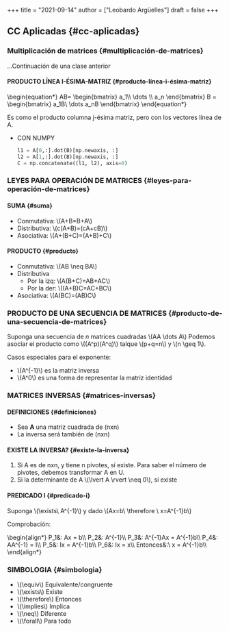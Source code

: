 +++
title = "2021-09-14"
author = ["Leobardo Argüelles"]
draft = false
+++

## CC Aplicadas {#cc-aplicadas}


### Multiplicación de matrices {#multiplicación-de-matrices}

...Continuación de una clase anterior


#### PRODUCTO LÍNEA I-ÉSIMA-MATRIZ {#producto-línea-i-ésima-matriz}

\begin{equation\*}
AB=
\begin{bmatrix}
a\_1\\\ \dots \\\ a\_n
\end{bmatrix}
B =
\begin{bmatrix}
a\_1B\ \dots a\_nB
\end{bmatrix}
\end{equation\*}

Es como el producto columna j-ésima matriz, pero con
los vectores línea de A.

<!--list-separator-->

-  CON NUMPY

    ```python
    l1 = A[0,:].dot(B)[np.newaxis, :]
    l2 = A[1,:].dot(B)[np.newaxis, :]
    C = np.concatenate((l1, l2), axis=0)
    ```


### LEYES PARA OPERACIÓN DE MATRICES {#leyes-para-operación-de-matrices}


#### SUMA {#suma}

-   Conmutativa: \\(A+B=B+A\\)
-   Distributiva: \\(c(A+B)=(cA+cB)\\)
-   Asociativa: \\(A+(B+C)=(A+B)+C\\)


#### PRODUCTO {#producto}

-   Conmutativa: \\(AB \neq BA\\)
-   Distributiva
    -   Por la izq: \\(A(B+C)=AB+AC\\)
    -   Por la der: \\((A+B)C=AC+BC\\)
-   Asociativa: \\(A(BC)=(AB)C\\)


### PRODUCTO DE UNA SECUENCIA DE MATRICES {#producto-de-una-secuencia-de-matrices}

Suponga una secuencia de _n_ matrices cuadradas \\(AA \dots A\\)
Podemos asociar el producto como \\((A^p)(A^q)\\) talque \\(p+q=n\\) y \\(n \geq 1\\).

Casos especiales para el exponente:

-   \\(A^{-1}\\) es la matriz inversa
-   \\(A^0\\) es una forma de representar la matriz identidad


### MATRICES INVERSAS {#matrices-inversas}


#### DEFINICIONES {#definiciones}

-   Sea **A** una matriz cuadrada de (nxn)
-   La inversa será también de (nxn)


#### EXISTE LA INVERSA? {#existe-la-inversa}

1.  Si A es de nxn, y tiene n pivotes, sí existe.
    Para saber el número de pivotes, debemos transformar A en U.
2.  Si la determinante de A \\(\lvert A \rvert \neq 0\\), sí existe


#### PREDICADO I {#predicado-i}

Suponga \\(\exists\ A^{-1}\\) y dado \\(Ax=b\ \therefore \ x=A^{-1}b\\)

Comprobación:

\begin{align\*}
P\_1&: Ax = b\\\\
P\_2&: A^{-1}\\\\
P\_3&: A^{-1}Ax = A^{-1}b\\\\
P\_4&: AA^{-1} = I\\\\
P\_5&: Ix = A^{-1}b\\\\
P\_6&: Ix = x\\\\
Entonces&:\ x = A^{-1}b\\\\
\end{align\*}


### SIMBOLOGIA {#simbologia}

-   \\(\equiv\\)
    Equivalente/congruente
-   \\(\exists\\)
    Existe
-   \\(\therefore\\)
    Entonces
-   \\(\implies\\)
    Implica
-   \\(\neq\\)
    Diferente
-   \\(\forall\\)
    Para todo
